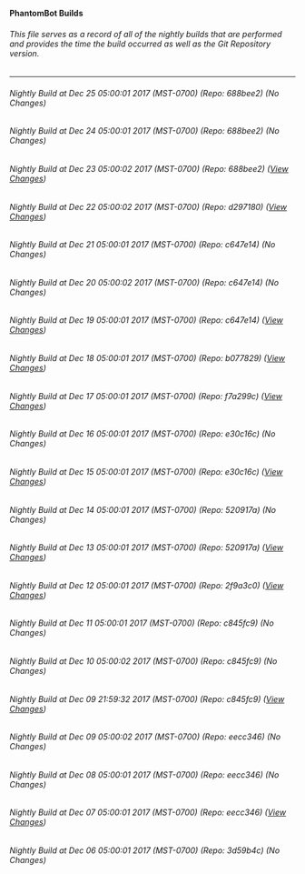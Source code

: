 **PhantomBot Builds**

###### This file serves as a record of all of the nightly builds that are performed and provides the time the build occurred as well as the Git Repository version.
-------------------------------------------------------------------------------------------------------------
###### Nightly Build at Dec 25 05:00:01 2017 (MST-0700) (Repo: 688bee2) (No Changes)
###### Nightly Build at Dec 24 05:00:01 2017 (MST-0700) (Repo: 688bee2) (No Changes)
###### Nightly Build at Dec 23 05:00:02 2017 (MST-0700) (Repo: 688bee2) ([View Changes](https://github.com/PhantomBot/PhantomBot/compare/d297180...688bee2))
###### Nightly Build at Dec 22 05:00:02 2017 (MST-0700) (Repo: d297180) ([View Changes](https://github.com/PhantomBot/PhantomBot/compare/c647e14...d297180))
###### Nightly Build at Dec 21 05:00:01 2017 (MST-0700) (Repo: c647e14) (No Changes)
###### Nightly Build at Dec 20 05:00:02 2017 (MST-0700) (Repo: c647e14) (No Changes)
###### Nightly Build at Dec 19 05:00:01 2017 (MST-0700) (Repo: c647e14) ([View Changes](https://github.com/PhantomBot/PhantomBot/compare/b077829...c647e14))
###### Nightly Build at Dec 18 05:00:01 2017 (MST-0700) (Repo: b077829) ([View Changes](https://github.com/PhantomBot/PhantomBot/compare/f7a299c...b077829))
###### Nightly Build at Dec 17 05:00:01 2017 (MST-0700) (Repo: f7a299c) ([View Changes](https://github.com/PhantomBot/PhantomBot/compare/e30c16c...f7a299c))
###### Nightly Build at Dec 16 05:00:01 2017 (MST-0700) (Repo: e30c16c) (No Changes)
###### Nightly Build at Dec 15 05:00:01 2017 (MST-0700) (Repo: e30c16c) ([View Changes](https://github.com/PhantomBot/PhantomBot/compare/520917a...e30c16c))
###### Nightly Build at Dec 14 05:00:01 2017 (MST-0700) (Repo: 520917a) (No Changes)
###### Nightly Build at Dec 13 05:00:01 2017 (MST-0700) (Repo: 520917a) ([View Changes](https://github.com/PhantomBot/PhantomBot/compare/2f9a3c0...520917a))
###### Nightly Build at Dec 12 05:00:01 2017 (MST-0700) (Repo: 2f9a3c0) ([View Changes](https://github.com/PhantomBot/PhantomBot/compare/c845fc9...2f9a3c0))
###### Nightly Build at Dec 11 05:00:01 2017 (MST-0700) (Repo: c845fc9) (No Changes)
###### Nightly Build at Dec 10 05:00:02 2017 (MST-0700) (Repo: c845fc9) (No Changes)
###### Nightly Build at Dec 09 21:59:32 2017 (MST-0700) (Repo: c845fc9) ([View Changes](https://github.com/PhantomBot/PhantomBot/compare/eecc346...c845fc9))
###### Nightly Build at Dec 09 05:00:02 2017 (MST-0700) (Repo: eecc346) (No Changes)
###### Nightly Build at Dec 08 05:00:01 2017 (MST-0700) (Repo: eecc346) (No Changes)
###### Nightly Build at Dec 07 05:00:01 2017 (MST-0700) (Repo: eecc346) ([View Changes](https://github.com/PhantomBot/PhantomBot/compare/3d59b4c...eecc346))
###### Nightly Build at Dec 06 05:00:01 2017 (MST-0700) (Repo: 3d59b4c) (No Changes)
